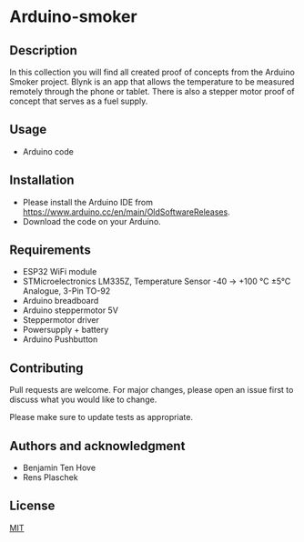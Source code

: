 # Arduino-smoker

## Description
In this collection you will find all created proof of concepts from the Arduino Smoker project.
Blynk is an app that allows the temperature to be measured remotely through the phone or tablet. 
There is also a stepper motor proof of concept that serves as a fuel supply. 

## Usage
- Arduino code

## Installation
- Please install the Arduino IDE from https://www.arduino.cc/en/main/OldSoftwareReleases.
- Download the code on your Arduino.

## Requirements
- ESP32 WiFi module
- STMicroelectronics LM335Z, Temperature Sensor -40 → +100 °C ±5°C Analogue, 3-Pin TO-92
- Arduino breadboard
- Arduino steppermotor 5V
- Steppermotor driver
- Powersupply + battery
- Arduino Pushbutton


## Contributing
Pull requests are welcome. For major changes, please open an issue first to discuss what you would like to change.

Please make sure to update tests as appropriate.

## Authors and acknowledgment
- Benjamin Ten Hove
- Rens Plaschek

## License
[MIT](https://choosealicense.com/licenses/mit/)
